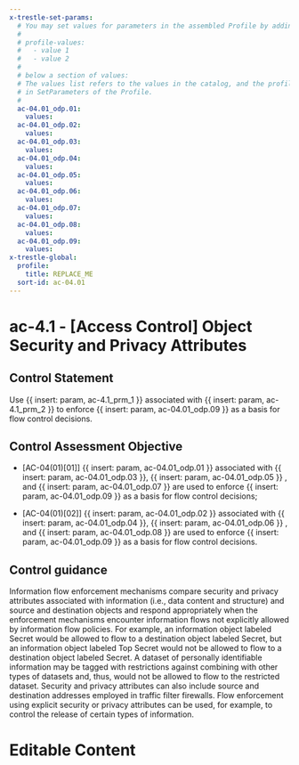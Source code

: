 ```yaml
---
x-trestle-set-params:
  # You may set values for parameters in the assembled Profile by adding
  #
  # profile-values:
  #   - value 1
  #   - value 2
  #
  # below a section of values:
  # The values list refers to the values in the catalog, and the profile-values represent values
  # in SetParameters of the Profile.
  #
  ac-04.01_odp.01:
    values:
  ac-04.01_odp.02:
    values:
  ac-04.01_odp.03:
    values:
  ac-04.01_odp.04:
    values:
  ac-04.01_odp.05:
    values:
  ac-04.01_odp.06:
    values:
  ac-04.01_odp.07:
    values:
  ac-04.01_odp.08:
    values:
  ac-04.01_odp.09:
    values:
x-trestle-global:
  profile:
    title: REPLACE_ME
  sort-id: ac-04.01
---
```


# ac-4.1 - \[Access Control\] Object Security and Privacy Attributes

## Control Statement

Use {{ insert: param, ac-4.1_prm_1 }} associated with {{ insert: param, ac-4.1_prm_2 }} to enforce {{ insert: param, ac-04.01_odp.09 }} as a basis for flow control decisions.

## Control Assessment Objective

- \[AC-04(01)[01]\] {{ insert: param, ac-04.01_odp.01 }} associated with {{ insert: param, ac-04.01_odp.03 }}, {{ insert: param, ac-04.01_odp.05 }} , and {{ insert: param, ac-04.01_odp.07 }} are used to enforce {{ insert: param, ac-04.01_odp.09 }} as a basis for flow control decisions;

- \[AC-04(01)[02]\] {{ insert: param, ac-04.01_odp.02 }} associated with {{ insert: param, ac-04.01_odp.04 }}, {{ insert: param, ac-04.01_odp.06 }} , and {{ insert: param, ac-04.01_odp.08 }} are used to enforce {{ insert: param, ac-04.01_odp.09 }} as a basis for flow control decisions.

## Control guidance

Information flow enforcement mechanisms compare security and privacy attributes associated with information (i.e., data content and structure) and source and destination objects and respond appropriately when the enforcement mechanisms encounter information flows not explicitly allowed by information flow policies. For example, an information object labeled Secret would be allowed to flow to a destination object labeled Secret, but an information object labeled Top Secret would not be allowed to flow to a destination object labeled Secret. A dataset of personally identifiable information may be tagged with restrictions against combining with other types of datasets and, thus, would not be allowed to flow to the restricted dataset. Security and privacy attributes can also include source and destination addresses employed in traffic filter firewalls. Flow enforcement using explicit security or privacy attributes can be used, for example, to control the release of certain types of information.

# Editable Content

<!-- Make additions and edits below -->
<!-- The above represents the contents of the control as received by the profile, prior to additions. -->
<!-- If the profile makes additions to the control, they will appear below. -->
<!-- The above markdown may not be edited but you may edit the content below, and/or introduce new additions to be made by the profile. -->
<!-- If there is a yaml header at the top, parameter values may be edited. Use --set-parameters to incorporate the changes during assembly. -->
<!-- The content here will then replace what is in the profile for this control, after running profile-assemble. -->
<!-- The current profile has no added parts for this control, but you may add new ones here. -->
<!-- Each addition must have a heading either of the form ## Control my_addition_name -->
<!-- or ## Part a. (where the a. refers to one of the control statement labels.) -->
<!-- "## Control" parts are new parts added after the statement part. -->
<!-- "## Part" parts are new parts added into the top-level statement part with that label. -->
<!-- Subparts may be added with nested hash levels of the form ### My Subpart Name -->
<!-- underneath the parent ## Control or ## Part being added -->
<!-- See https://ibm.github.io/compliance-trestle/tutorials/ssp_profile_catalog_authoring/ssp_profile_catalog_authoring for guidance. -->
